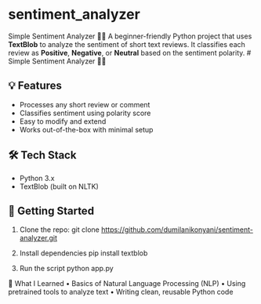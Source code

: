 # sentiment_analyzer
Simple Sentiment Analyzer 🧠📝  A beginner-friendly Python project that uses **TextBlob** to analyze the sentiment of short text reviews. It classifies each review as **Positive**, **Negative**, or **Neutral** based on the sentiment polarity. # Simple Sentiment Analyzer 🧠📝

## 💡 Features
- Processes any short review or comment
- Classifies sentiment using polarity score
- Easy to modify and extend
- Works out-of-the-box with minimal setup

## 🛠️ Tech Stack
- Python 3.x
- TextBlob (built on NLTK)

## 🚀 Getting Started

1. Clone the repo:
git clone https://github.com/dumilanikonyani/sentiment-analyzer.git

2. Install dependencies
pip install textblob

3.  Run the script
python app.py

📘 What I Learned
	•	Basics of Natural Language Processing (NLP)
	•	Using pretrained tools to analyze text
	•	Writing clean, reusable Python code
